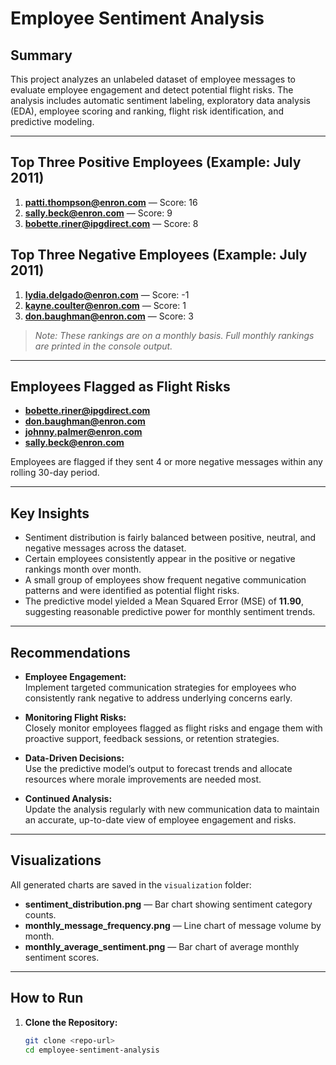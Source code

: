 # Employee Sentiment Analysis

## Summary

This project analyzes an unlabeled dataset of employee messages to evaluate employee engagement and detect potential flight risks. The analysis includes automatic sentiment labeling, exploratory data analysis (EDA), employee scoring and ranking, flight risk identification, and predictive modeling.

---

## Top Three Positive Employees (Example: July 2011)

1. **patti.thompson@enron.com** — Score: 16
2. **sally.beck@enron.com** — Score: 9
3. **bobette.riner@ipgdirect.com** — Score: 8

## Top Three Negative Employees (Example: July 2011)

1. **lydia.delgado@enron.com** — Score: -1
2. **kayne.coulter@enron.com** — Score: 1
3. **don.baughman@enron.com** — Score: 3

> *Note: These rankings are on a monthly basis. Full monthly rankings are printed in the console output.*

---

## Employees Flagged as Flight Risks

- **bobette.riner@ipgdirect.com**
- **don.baughman@enron.com**
- **johnny.palmer@enron.com**
- **sally.beck@enron.com**

Employees are flagged if they sent 4 or more negative messages within any rolling 30-day period.

---

## Key Insights

- Sentiment distribution is fairly balanced between positive, neutral, and negative messages across the dataset.
- Certain employees consistently appear in the positive or negative rankings month over month.
- A small group of employees show frequent negative communication patterns and were identified as potential flight risks.
- The predictive model yielded a Mean Squared Error (MSE) of **11.90**, suggesting reasonable predictive power for monthly sentiment trends.

---

## Recommendations

- **Employee Engagement:**  
  Implement targeted communication strategies for employees who consistently rank negative to address underlying concerns early.

- **Monitoring Flight Risks:**  
  Closely monitor employees flagged as flight risks and engage them with proactive support, feedback sessions, or retention strategies.

- **Data-Driven Decisions:**  
  Use the predictive model’s output to forecast trends and allocate resources where morale improvements are needed most.

- **Continued Analysis:**  
  Update the analysis regularly with new communication data to maintain an accurate, up-to-date view of employee engagement and risks.

---

## Visualizations

All generated charts are saved in the `visualization` folder:
- **sentiment_distribution.png** — Bar chart showing sentiment category counts.
- **monthly_message_frequency.png** — Line chart of message volume by month.
- **monthly_average_sentiment.png** — Bar chart of average monthly sentiment scores.

---

## How to Run

1. **Clone the Repository:**
   ```bash
   git clone <repo-url>
   cd employee-sentiment-analysis
